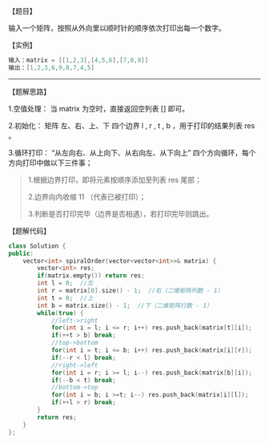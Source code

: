 【题目】

输入一个矩阵，按照从外向里以顺时针的顺序依次打印出每一个数字。

【实例】

```c++
输入：matrix = [[1,2,3],[4,5,6],[7,8,9]]
输出：[1,2,3,6,9,8,7,4,5]
```

---

【题解思路】

1.空值处理： 当 matrix 为空时，直接返回空列表 [] 即可。

2.初始化： 矩阵 左、右、上、下 四个边界 l , r , t , b ，用于打印的结果列表 res 。

3.循环打印： “从左向右、从上向下、从右向左、从下向上” 四个方向循环，每个方向打印中做以下三件事；

> 1.根据边界打印，即将元素按顺序添加至列表 res 尾部；
>
> 2.边界向内收缩 11 （代表已被打印）；
>
> 3.判断是否打印完毕（边界是否相遇），若打印完毕则跳出。

【题解代码】

```c++
class Solution {
public:
    vector<int> spiralOrder(vector<vector<int>>& matrix) {
        vector<int> res;
        if(matrix.empty()) return res;
        int l = 0;  //左
        int r = matrix[0].size() - 1;  //右（二维矩阵列数 - 1）
        int t = 0;  //上
        int b = matrix.size() - 1;  //下（二维矩阵行数 - 1）
        while(true) {
            //left->right
            for(int i = l; i <= r; i++) res.push_back(matrix[t][i]);
            if(++t > b) break;
            //top->bottom
            for(int i = t; i <= b; i++) res.push_back(matrix[i][r]);
            if(--r < l) break;
            //right->left
            for(int i = r; i >= l; i--) res.push_back(matrix[b][i]);
            if(--b < t) break;
            //bottom->top
            for(int i = b; i >=t; i--) res.push_back(matrix[i][l]);
            if(++l > r) break;
        }
        return res;
    }
};
```

